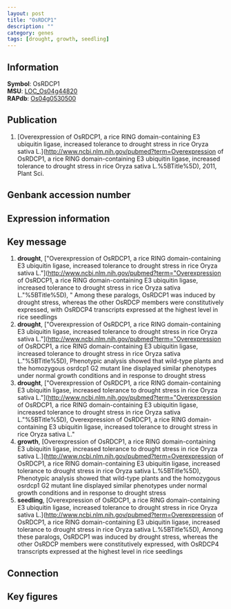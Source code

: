 ```yaml
---
layout: post
title: "OsRDCP1"
description: ""
category: genes
tags: [drought, growth, seedling]
---
```


## Information
__Symbol__: OsRDCP1  
__MSU__: [LOC_Os04g44820](http://rice.plantbiology.msu.edu/cgi-bin/ORF_infopage.cgi?orf=LOC_Os04g44820)  
__RAPdb__: [Os04g0530500](http://rapdb.dna.affrc.go.jp/viewer/gbrowse_details/irgsp1?name=Os04g0530500)  

## Publication
1. [Overexpression of OsRDCP1, a rice RING domain-containing E3 ubiquitin ligase, increased tolerance to drought stress in rice Oryza sativa L.](http://www.ncbi.nlm.nih.gov/pubmed?term=Overexpression of OsRDCP1, a rice RING domain-containing E3 ubiquitin ligase, increased tolerance to drought stress in rice Oryza sativa L.%5BTitle%5D), 2011, Plant Sci.

## Genbank accession number

## Expression information

## Key message
1. __drought__, ["Overexpression of OsRDCP1, a rice RING domain-containing E3 ubiquitin ligase, increased tolerance to drought stress in rice Oryza sativa L."](http://www.ncbi.nlm.nih.gov/pubmed?term="Overexpression of OsRDCP1, a rice RING domain-containing E3 ubiquitin ligase, increased tolerance to drought stress in rice Oryza sativa L."%5BTitle%5D), " Among these paralogs, OsRDCP1 was induced by drought stress, whereas the other OsRDCP members were constitutively expressed, with OsRDCP4 transcripts expressed at the highest level in rice seedlings
2. __drought__, ["Overexpression of OsRDCP1, a rice RING domain-containing E3 ubiquitin ligase, increased tolerance to drought stress in rice Oryza sativa L."](http://www.ncbi.nlm.nih.gov/pubmed?term="Overexpression of OsRDCP1, a rice RING domain-containing E3 ubiquitin ligase, increased tolerance to drought stress in rice Oryza sativa L."%5BTitle%5D),  Phenotypic analysis showed that wild-type plants and the homozygous osrdcp1 G2 mutant line displayed similar phenotypes under normal growth conditions and in response to drought stress
3. __drought__, ["Overexpression of OsRDCP1, a rice RING domain-containing E3 ubiquitin ligase, increased tolerance to drought stress in rice Oryza sativa L."](http://www.ncbi.nlm.nih.gov/pubmed?term="Overexpression of OsRDCP1, a rice RING domain-containing E3 ubiquitin ligase, increased tolerance to drought stress in rice Oryza sativa L."%5BTitle%5D), Overexpression of OsRDCP1, a rice RING domain-containing E3 ubiquitin ligase, increased tolerance to drought stress in rice Oryza sativa L."
4. __growth__, [Overexpression of OsRDCP1, a rice RING domain-containing E3 ubiquitin ligase, increased tolerance to drought stress in rice Oryza sativa L.](http://www.ncbi.nlm.nih.gov/pubmed?term=Overexpression of OsRDCP1, a rice RING domain-containing E3 ubiquitin ligase, increased tolerance to drought stress in rice Oryza sativa L.%5BTitle%5D),  Phenotypic analysis showed that wild-type plants and the homozygous osrdcp1 G2 mutant line displayed similar phenotypes under normal growth conditions and in response to drought stress
5. __seedling__, [Overexpression of OsRDCP1, a rice RING domain-containing E3 ubiquitin ligase, increased tolerance to drought stress in rice Oryza sativa L.](http://www.ncbi.nlm.nih.gov/pubmed?term=Overexpression of OsRDCP1, a rice RING domain-containing E3 ubiquitin ligase, increased tolerance to drought stress in rice Oryza sativa L.%5BTitle%5D),  Among these paralogs, OsRDCP1 was induced by drought stress, whereas the other OsRDCP members were constitutively expressed, with OsRDCP4 transcripts expressed at the highest level in rice seedlings

## Connection

## Key figures


